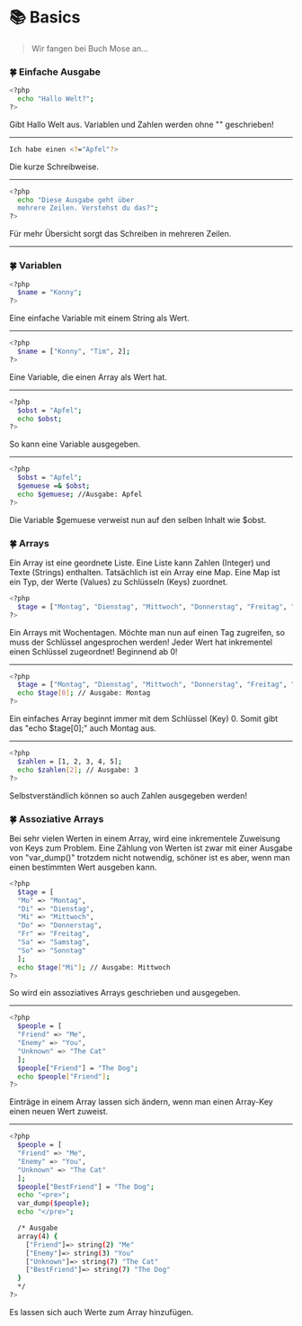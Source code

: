 # :books: Basics

> Wir fangen bei Buch Mose an...

### :four_leaf_clover: Einfache Ausgabe
```sh
<?php
  echo "Hallo Welt?";
?>
```
Gibt Hallo Welt aus. Variablen und Zahlen werden ohne "" geschrieben!

---

```sh
Ich habe einen <?="Apfel"?>
```
Die kurze Schreibweise.

---

```sh
<?php
  echo "Diese Ausgabe geht über
  mehrere Zeilen. Verstehst du das?";
?>
```
Für mehr Übersicht sorgt das Schreiben in mehreren Zeilen.

---

### :four_leaf_clover: Variablen

```sh
<?php
  $name = "Konny";
?>
```
Eine einfache Variable mit einem String als Wert.

---

```sh
<?php
  $name = ["Konny", "Tim", 2];
?>
```
Eine Variable, die einen Array als Wert hat.

---

```sh
<?php
  $obst = "Apfel";
  echo $obst;
?>
```
So kann eine Variable ausgegeben.

---

```sh
<?php
  $obst = "Apfel";
  $gemuese =& $obst;
  echo $gemuese; //Ausgabe: Apfel
?>
```
Die Variable $gemuese verweist nun auf den selben Inhalt wie $obst.

### :four_leaf_clover: Arrays

Ein Array ist eine geordnete Liste. Eine Liste kann Zahlen (Integer) und Texte (Strings) enthalten. Tatsächlich ist ein Array eine Map. Eine Map ist ein Typ, der Werte (Values) zu Schlüsseln (Keys) zuordnet.

```sh
<?php
  $tage = ["Montag", "Dienstag", "Mittwoch", "Donnerstag", "Freitag", "Samstag", "Sonntag"];
?>
```
Ein Arrays mit Wochentagen. Möchte man nun auf einen Tag zugreifen, so muss der Schlüssel angesprochen werden! Jeder Wert hat inkrementel einen Schlüssel zugeordnet! Beginnend ab 0!

---

```sh
<?php
  $tage = ["Montag", "Dienstag", "Mittwoch", "Donnerstag", "Freitag", "Samstag", "Sonntag"];
  echo $tage[0]; // Ausgabe: Montag
?>
```
Ein einfaches Array beginnt immer mit dem Schlüssel (Key) 0. Somit gibt das "echo $tage[0];" auch Montag aus.

---

```sh
<?php
  $zahlen = [1, 2, 3, 4, 5];
  echo $zahlen[2]; // Ausgabe: 3
?>
```
Selbstverständlich können so auch Zahlen ausgegeben werden!

### :four_leaf_clover: Assoziative Arrays

Bei sehr vielen Werten in einem Array, wird eine inkrementele Zuweisung von Keys zum Problem. Eine Zählung von Werten ist zwar mit einer Ausgabe von "var_dump()" trotzdem nicht notwendig, schöner ist es aber, wenn man einen bestimmten Wert ausgeben kann.

```sh
<?php
  $tage = [
  "Mo" => "Montag",
  "Di" => "Dienstag",
  "Mi" => "Mittwoch",
  "Do" => "Donnerstag",
  "Fr" => "Freitag",
  "Sa" => "Samstag",
  "So" => "Sonntag"
  ];
  echo $tage["Mi"]; // Ausgabe: Mittwoch
?>
```
So wird ein assoziatives Arrays geschrieben und ausgegeben.

---

```sh
<?php
  $people = [
  "Friend" => "Me",
  "Enemy" => "You",
  "Unknown" => "The Cat"
  ];
  $people["Friend"] = "The Dog";
  echo $people["Friend"];
?>
```
Einträge in einem Array lassen sich ändern, wenn man einen Array-Key einen neuen Wert zuweist.

---

```sh
<?php
  $people = [
  "Friend" => "Me",
  "Enemy" => "You",
  "Unknown" => "The Cat"
  ];
  $people["BestFriend"] = "The Dog";
  echo "<pre>";
  var_dump($people);
  echo "</pre>";

  /* Ausgabe
  array(4) {
    ["Friend"]=> string(2) "Me"
    ["Enemy"]=> string(3) "You"
    ["Unknown"]=> string(7) "The Cat"
    ["BestFriend"]=> string(7) "The Dog"
  }
  */
?>
```
Es lassen sich auch Werte zum Array hinzufügen.
